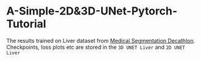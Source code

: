# A-Simple-2D&3D-UNet-Pytorch-Tutorial
The results trained on Liver dataset from [Medical Segmentation Decathlon](http://medicaldecathlon.com/). Checkpoints, loss plots etc are stored in the ```3D UNET Liver``` and ```2D UNET Liver```

